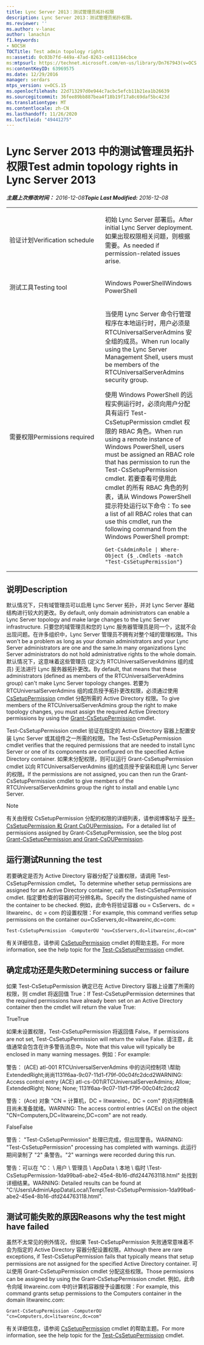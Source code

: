 ```yaml
---
title: Lync Server 2013：测试管理员拓扑权限
description: Lync Server 2013：测试管理员拓扑权限。
ms.reviewer: ''
ms.author: v-lanac
author: lanachin
f1.keywords:
- NOCSH
TOCTitle: Test admin topology rights
ms:assetid: 0c03b7fd-449a-47ad-8263-ce811164cbce
ms:mtpsurl: https://technet.microsoft.com/en-us/library/Dn767943(v=OCS.15)
ms:contentKeyID: 63969575
ms.date: 12/29/2016
manager: serdars
mtps_version: v=OCS.15
ms.openlocfilehash: 22d713297d0e944c7acbc5efcb11b21ea1b26639
ms.sourcegitcommit: 36fee89bb887bea4f18b19f17a8c69daf5bc423d
ms.translationtype: MT
ms.contentlocale: zh-CN
ms.lasthandoff: 11/26/2020
ms.locfileid: "49441275"
---
```

# <a name="test-admin-topology-rights-in-lync-server-2013"></a><span data-ttu-id="42409-103">Lync Server 2013 中的测试管理员拓扑权限</span><span class="sxs-lookup"><span data-stu-id="42409-103">Test admin topology rights in Lync Server 2013</span></span>

<div data-xmlns="http://www.w3.org/1999/xhtml">

<div class="topic" data-xmlns="http://www.w3.org/1999/xhtml" data-msxsl="urn:schemas-microsoft-com:xslt" data-cs="https://msdn.microsoft.com/">

<div data-asp="https://msdn2.microsoft.com/asp">



</div>

<div id="mainSection">

<div id="mainBody"><span data-ttu-id="42409-104">

<span> </span></span><span class="sxs-lookup"><span data-stu-id="42409-104">

<span> </span></span></span>

<span data-ttu-id="42409-105">_**主题上次修改时间：** 2016-12-08_</span><span class="sxs-lookup"><span data-stu-id="42409-105">_**Topic Last Modified:** 2016-12-08_</span></span>


<table>
<colgroup>
<col style="width: 50%" />
<col style="width: 50%" />
</colgroup>
<tbody>
<tr class="odd">
<td><p><span data-ttu-id="42409-106">验证计划</span><span class="sxs-lookup"><span data-stu-id="42409-106">Verification schedule</span></span></p></td>
<td><p><span data-ttu-id="42409-107">初始 Lync Server 部署后。</span><span class="sxs-lookup"><span data-stu-id="42409-107">After initial Lync Server deployment.</span></span> <span data-ttu-id="42409-108">如果出现权限相关问题，则根据需要。</span><span class="sxs-lookup"><span data-stu-id="42409-108">As needed if permission-related issues arise.</span></span></p></td>
</tr>
<tr class="even">
<td><p><span data-ttu-id="42409-109">测试工具</span><span class="sxs-lookup"><span data-stu-id="42409-109">Testing tool</span></span></p></td>
<td><p><span data-ttu-id="42409-110">Windows PowerShell</span><span class="sxs-lookup"><span data-stu-id="42409-110">Windows PowerShell</span></span></p></td>
</tr>
<tr class="odd">
<td><p><span data-ttu-id="42409-111">需要权限</span><span class="sxs-lookup"><span data-stu-id="42409-111">Permissions required</span></span></p></td>
<td><p><span data-ttu-id="42409-112">当使用 Lync Server 命令行管理程序在本地运行时，用户必须是 RTCUniversalServerAdmins 安全组的成员。</span><span class="sxs-lookup"><span data-stu-id="42409-112">When run locally using the Lync Server Management Shell, users must be members of the RTCUniversalServerAdmins security group.</span></span></p>
<p><span data-ttu-id="42409-113">使用 Windows PowerShell 的远程实例运行时，必须向用户分配具有运行 Test-CsSetupPermission cmdlet 权限的 RBAC 角色。</span><span class="sxs-lookup"><span data-stu-id="42409-113">When run using a remote instance of Windows PowerShell, users must be assigned an RBAC role that has permission to run the Test-CsSetupPermission cmdlet.</span></span> <span data-ttu-id="42409-114">若要查看可使用此 cmdlet 的所有 RBAC 角色的列表，请从 Windows PowerShell 提示符处运行以下命令：</span><span class="sxs-lookup"><span data-stu-id="42409-114">To see a list of all RBAC roles that can use this cmdlet, run the following command from the Windows PowerShell prompt:</span></span></p>
<pre><code>Get-CsAdminRole | Where-Object {$_.Cmdlets -match &quot;Test-CsSetupPermission&quot;}</code></pre></td>
</tr>
</tbody>
</table>


<div>

## <a name="description"></a><span data-ttu-id="42409-115">说明</span><span class="sxs-lookup"><span data-stu-id="42409-115">Description</span></span>

<span data-ttu-id="42409-116">默认情况下，只有域管理员可以启用 Lync Server 拓扑，并对 Lync Server 基础结构进行较大的更改。</span><span class="sxs-lookup"><span data-stu-id="42409-116">By default, only domain administrators can enable a Lync Server topology and make large changes to the Lync Server infrastructure.</span></span> <span data-ttu-id="42409-117">只要您的域管理员和您的 Lync 服务器管理员是同一个，这就不会出现问题。在许多组织中，Lync Server 管理员不拥有对整个域的管理权限。</span><span class="sxs-lookup"><span data-stu-id="42409-117">This won't be a problem as long as your domain administrators and your Lync Server administrators are one and the same.In many organizations Lync Server administrators do not hold administrative rights to the whole domain.</span></span> <span data-ttu-id="42409-118">默认情况下，这意味着这些管理员 (定义为 RTCUniversalServerAdmins 组的成员) 无法进行 Lync 服务器拓扑更改。</span><span class="sxs-lookup"><span data-stu-id="42409-118">By default, that means that these administrators (defined as members of the RTCUniversalServerAdmins group) can't make Lync Server topology changes.</span></span> <span data-ttu-id="42409-119">若要为 RTCUniversalServerAdmins 组的成员授予拓扑更改权限，必须通过使用 [CsSetupPermission](https://docs.microsoft.com/powershell/module/skype/Grant-CsSetupPermission) cmdlet 分配所需的 Active Directory 权限。</span><span class="sxs-lookup"><span data-stu-id="42409-119">To give members of the RTCUniversalServerAdmins group the right to make topology changes, you must assign the required Active Directory permissions by using the [Grant-CsSetupPermission](https://docs.microsoft.com/powershell/module/skype/Grant-CsSetupPermission) cmdlet.</span></span>

<span data-ttu-id="42409-120">Test-CsSetupPermission cmdlet 验证在指定的 Active Directory 容器上配置安装 Lync Server 或其组件之一所需的权限。</span><span class="sxs-lookup"><span data-stu-id="42409-120">The Test-CsSetupPermission cmdlet verifies that the required permissions that are needed to install Lync Server or one of its components are configured on the specified Active Directory container.</span></span> <span data-ttu-id="42409-121">如果未分配权限，则可以运行 Grant-CsSetupPermission cmdlet 以向 RTCUniversalServerAdmins 组的成员授予安装和启用 Lync Server 的权限。</span><span class="sxs-lookup"><span data-stu-id="42409-121">If the permissions are not assigned, you can then run the Grant-CsSetupPermission cmdlet to give members of the RTCUniversalServerAdmins group the right to install and enable Lync Server.</span></span>

<div>


> [!NOTE]  
> <span data-ttu-id="42409-122">有关由授权 CsSetupPermission 分配的权限的详细列表，请参阅博客帖子 <A href="https://blogs.technet.com/b/jenstr/archive/2011/02/07/grant-cssetuppermission-and-grant-csoupermission.aspx">授予-CsSetupPermission 和 Grant CsOUPermission</A>。</span><span class="sxs-lookup"><span data-stu-id="42409-122">For a detailed list of permissions assigned by Grant-CsSetupPermission, see the blog post <A href="https://blogs.technet.com/b/jenstr/archive/2011/02/07/grant-cssetuppermission-and-grant-csoupermission.aspx">Grant-CsSetupPermission and Grant-CsOUPermission</A>.</span></span>



</div>

</div>

<div>

## <a name="running-the-test"></a><span data-ttu-id="42409-123">运行测试</span><span class="sxs-lookup"><span data-stu-id="42409-123">Running the test</span></span>

<span data-ttu-id="42409-124">若要确定是否为 Active Directory 容器分配了设置权限，请调用 Test-CsSetupPermission cmdlet。</span><span class="sxs-lookup"><span data-stu-id="42409-124">To determine whether setup permissions are assigned for an Active Directory container, call the Test-CsSetupPermission cmdlet.</span></span> <span data-ttu-id="42409-125">指定要检查的容器的可分辨名称。</span><span class="sxs-lookup"><span data-stu-id="42409-125">Specify the distinguished name of the container to be checked.</span></span> <span data-ttu-id="42409-126">例如，此命令将验证容器 ou = CsServers、dc = litwareinc、dc = com 的设置权限：</span><span class="sxs-lookup"><span data-stu-id="42409-126">For example, this command verifies setup permissions on the container ou=CsServers,dc=litwareinc,dc=com:</span></span>

    Test-CsSetupPermission -ComputerOU "ou=CsServers,dc=litwareinc,dc=com"

<span data-ttu-id="42409-127">有关详细信息，请参阅 [CsSetupPermission](https://docs.microsoft.com/powershell/module/skype/Test-CsSetupPermission) cmdlet 的帮助主题。</span><span class="sxs-lookup"><span data-stu-id="42409-127">For more information, see the help topic for the [Test-CsSetupPermission](https://docs.microsoft.com/powershell/module/skype/Test-CsSetupPermission) cmdlet.</span></span>

</div>

<div>

## <a name="determining-success-or-failure"></a><span data-ttu-id="42409-128">确定成功还是失败</span><span class="sxs-lookup"><span data-stu-id="42409-128">Determining success or failure</span></span>

<span data-ttu-id="42409-129">如果 Test-CsSetupPermission 确定已在 Active Directory 容器上设置了所需的权限，则 cmdlet 将返回值 True：</span><span class="sxs-lookup"><span data-stu-id="42409-129">If Test-CsSetupPermission determines that the required permissions have already been set on an Active Directory container then the cmdlet will return the value True:</span></span>

<span data-ttu-id="42409-130">True</span><span class="sxs-lookup"><span data-stu-id="42409-130">True</span></span>

<span data-ttu-id="42409-131">如果未设置权限，Test-CsSetupPermission 将返回值 False。</span><span class="sxs-lookup"><span data-stu-id="42409-131">If permissions are not set, Test-CsSetupPermission will return the value False.</span></span> <span data-ttu-id="42409-132">请注意，此值通常会包含在许多警告消息中。</span><span class="sxs-lookup"><span data-stu-id="42409-132">Note that this value will typically be enclosed in many warning messages.</span></span> <span data-ttu-id="42409-133">例如：</span><span class="sxs-lookup"><span data-stu-id="42409-133">For example:</span></span>

<span data-ttu-id="42409-134">警告： (ACE) atl-001 RTCUniversalServerAdmins 中的访问控制项 \\帮助ExtendedRight;尚尚1131f6aa-9c07-11d1-f79f-00c04fc2dcd2</span><span class="sxs-lookup"><span data-stu-id="42409-134">WARNING: Access control entry (ACE) atl-cs-001\\RTCUniversalServerAdmins; Allow; ExtendedRight; None; None; 1131f6aa-9c07-11d1-f79f-00c04fc2dcd2</span></span>

<span data-ttu-id="42409-135">警告： (Ace) 对象 "CN = 计算机，DC = litwareinc，DC = com" 的访问控制条目尚未准备就绪。</span><span class="sxs-lookup"><span data-stu-id="42409-135">WARNING: The access control entries (ACEs) on the object "CN=Computers,DC=litwareinc,DC=com" are not ready.</span></span>

<span data-ttu-id="42409-136">False</span><span class="sxs-lookup"><span data-stu-id="42409-136">False</span></span>

<span data-ttu-id="42409-137">警告： "Test-CsSetupPermission" 处理已完成，但出现警告。</span><span class="sxs-lookup"><span data-stu-id="42409-137">WARNING: "Test-CsSetupPermission" processing has completed with warnings.</span></span> <span data-ttu-id="42409-138">此运行期间录制了 "2" 条警告。</span><span class="sxs-lookup"><span data-stu-id="42409-138">"2" warnings were recorded during this run.</span></span>

<span data-ttu-id="42409-139">警告：可以在 "C： \\ 用户 \\ 管理员 \\ AppData \\ 本地 \\ 临时 \\Test-CsSetupPermission-1da99ba6-abe2-45e4-8b16-dfd244763118.html" 处找到详细结果。</span><span class="sxs-lookup"><span data-stu-id="42409-139">WARNING: Detailed results can be found at "C:\\Users\\Admin\\AppData\\Local\\Temp\\Test-CsSetupPermission-1da99ba6-abe2-45e4-8b16-dfd244763118.html".</span></span>

</div>

<div>

## <a name="reasons-why-the-test-might-have-failed"></a><span data-ttu-id="42409-140">测试可能失败的原因</span><span class="sxs-lookup"><span data-stu-id="42409-140">Reasons why the test might have failed</span></span>

<span data-ttu-id="42409-141">虽然不太常见的例外情况，但如果 Test-CsSetupPermission 失败通常意味着不会为指定的 Active Directory 容器分配设置权限。</span><span class="sxs-lookup"><span data-stu-id="42409-141">Although there are rare exceptions, if Test-CsSetupPermission fails that typically means that setup permissions are not assigned for the specified Active Directory container.</span></span> <span data-ttu-id="42409-142">可以使用 Grant-CsSetupPermission cmdlet 分配这些权限。</span><span class="sxs-lookup"><span data-stu-id="42409-142">Those permissions can be assigned by using the Grant-CsSetupPermission cmdlet.</span></span> <span data-ttu-id="42409-143">例如，此命令向域 litwareinc.com 中的计算机容器授予设置权限：</span><span class="sxs-lookup"><span data-stu-id="42409-143">For example, this command grants setup permissions to the Computers container in the domain litwareinc.com:</span></span>

    Grant-CsSetupPermission -ComputerOU "cn=Computers,dc=litwareinc,dc=com"

<span data-ttu-id="42409-144">有关详细信息，请参阅 [CsSetupPermission](https://docs.microsoft.com/powershell/module/skype/Test-CsSetupPermission) cmdlet 的帮助主题。</span><span class="sxs-lookup"><span data-stu-id="42409-144">For more information, see the help topic for the [Test-CsSetupPermission](https://docs.microsoft.com/powershell/module/skype/Test-CsSetupPermission) cmdlet.</span></span>

<span data-ttu-id="42409-145"></div>

</div>

<span> </span>

</div>

</div>

</span><span class="sxs-lookup"><span data-stu-id="42409-145"></div>

</div>

<span> </span>

</div>

</div>

</span></span></div>

